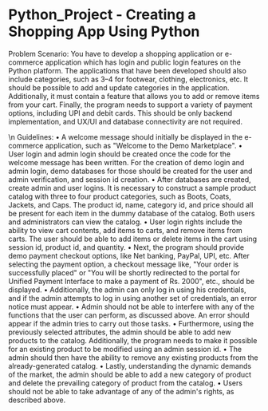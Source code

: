# Python_Project - Creating a Shopping App Using Python

Problem Scenario: You have to develop a shopping application or e-commerce application which has login and public login features on the Python platform. The applications that have been developed should also include categories, such as 3–4 for footwear, clothing, electronics, etc. It should be possible to add and update categories in the application. Additionally, it must contain a feature that allows you to add or remove items from your cart. Finally, the program needs to support a variety of payment options, including UPI and debit cards. This should be only backend implementation, and UX/UI and database connectivity are not required.

\n
Guidelines:
•	A welcome message should initially be displayed in the e-commerce application, such as "Welcome to the Demo Marketplace".
•	User login and admin login should be created once the code for the welcome message has been written. For the creation of demo login and admin login, demo databases for those should be created for the user and admin verification, and session id creation.
•	After databases are created, create admin and user logins. It is necessary to construct a sample product catalog with three to four product categories, such as Boots, Coats, Jackets, and Caps. The product id, name, category id, and price should all be present for each item in the dummy database of the catalog. Both users and administrators can view the catalog.
•	User login rights include the ability to view cart contents, add items to carts, and remove items from carts. The user should be able to add items or delete items in the cart using session id, product id, and quantity.
•	Next, the program should provide demo payment checkout options, like Net banking, PayPal, UPI, etc. After selecting the payment option, a checkout message like, "Your order is successfully placed" or "You will be shortly redirected to the portal for Unified Payment Interface to make a payment of Rs. 2000", etc., should be displayed. 
•	Additionally, the admin can only log in using his credentials, and if the admin attempts to log in using another set of credentials, an error notice must appear.
•	Admin should not be able to interfere with any of the functions that the user can perform, as discussed above. An error should appear if the admin tries to carry out those tasks.
•	Furthermore, using the previously selected attributes, the admin should be able to add new products to the catalog. Additionally, the program needs to make it possible for an existing product to be modified using an admin session id.
•	The admin should then have the ability to remove any existing products from the already-generated catalog.
•	Lastly, understanding the dynamic demands of the market, the admin should be able to add a new category of product and delete the prevailing category of product from the catalog. 
•	Users should not be able to take advantage of any of the admin's rights, as described above.
